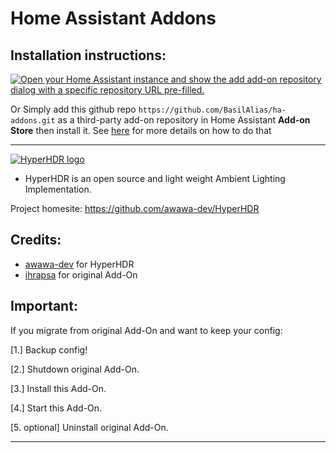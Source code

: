 # Home Assistant Addons

## Installation instructions:

[![Open your Home Assistant instance and show the add add-on repository dialog with a specific repository URL pre-filled.](https://my.home-assistant.io/badges/supervisor_add_addon_repository.svg)](https://my.home-assistant.io/redirect/supervisor_add_addon_repository/?repository_url=https%3A%2F%2Fgithub.com%2FNoName93D%2Fha-addons)

Or Simply add this github repo `https://github.com/BasilAlias/ha-addons.git` as a third-party add-on repository in Home Assistant **Add-on Store** then install it.
See [here](https://www.home-assistant.io/hassio/installing_third_party_addons/) for more details on how to do that

***

[![HyperHDR logo](https://raw.githubusercontent.com/noname93d/ha-addons/master/addon-hyperhdr/logo.png)](https://github.com/awawa-dev/HyperHDR/)

  - HyperHDR is an open source and light weight Ambient Lighting Implementation.
  
  Project homesite: https://github.com/awawa-dev/HyperHDR

## Credits:

- [awawa-dev](https://github.com/awawa-dev/HyperHDR) for HyperHDR
- [ihrapsa](https://github.com/ihrapsa/hassio-addons) for original Add-On

## Important:

  If you migrate from original Add-On and want to keep your config: 
  
  [1.] Backup config! 
  
  [2.] Shutdown original Add-On. 
  
  [3.] Install this Add-On. 
  
  [4.] Start this Add-On. 
  
  [5. optional] Uninstall original Add-On.

***
